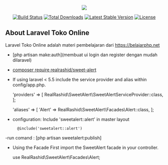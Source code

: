 <p align="center"><img src="https://laravel.com/assets/img/components/logo-laravel.svg"></p>

<p align="center">
<a href="https://travis-ci.org/laravel/framework"><img src="https://travis-ci.org/laravel/framework.svg" alt="Build Status"></a>
<a href="https://packagist.org/packages/laravel/framework"><img src="https://poser.pugx.org/laravel/framework/d/total.svg" alt="Total Downloads"></a>
<a href="https://packagist.org/packages/laravel/framework"><img src="https://poser.pugx.org/laravel/framework/v/stable.svg" alt="Latest Stable Version"></a>
<a href="https://packagist.org/packages/laravel/framework"><img src="https://poser.pugx.org/laravel/framework/license.svg" alt="License"></a>
</p>

## About Laravel Toko Online

Laravel Toko Online adalah materi pembelajaran dari https://belajarphp.net

- [php artisan make:auth](membuat ui login dan register dengan mudah dilaravel)
- [composer require realrashid/sweet-alert](https://realrashid.github.io/sweet-alert/install)

- If using laravel < 5.5 include the service provider and alias within config/app.php.

    'providers' => [
        RealRashid\SweetAlert\SweetAlertServiceProvider::class,
    ];

    'aliases' => [
        'Alert' => RealRashid\SweetAlert\Facades\Alert::class,
    ];

- configuration:
    Include 'sweetalert::alert' in master layout

        @include('sweetalert::alert')
-run comand :
        [php artisan sweetalert:publish]
- Using the Facade
    First import the SweetAlert facade in your controller.

    use RealRashid\SweetAlert\Facades\Alert;
